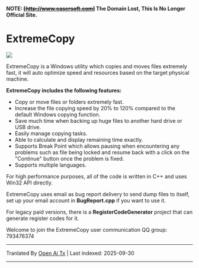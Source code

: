 **NOTE: ~~[http://www.easersoft.com]~~ The Domain Lost, This Is No Longer Official Site.**

# ExtremeCopy
![](https://raw.githubusercontent.com/kevinwu1024/ExtremeCopy/main/ExetremeCopyUI.jpg)

ExtremeCopy is a Windows utility which copies and moves files extremely fast, it will auto optimize speed and resources based on the target physical machine.

**ExtremeCopy includes the following features:**

   * Copy or move files or folders extremely fast.
   * Increase the file copying speed by 20% to 120% compared to the default Windows copying function.
   * Save much time when backing up huge files to another hard drive or USB drive.
   * Easily manage copying tasks.
   * Able to calculate and display remaining time exactly.
   * Supports Break Point which allows pausing when encountering any problems such as file being locked and resume back with a click on the "Continue" button once the problem is fixed.
   * Supports multiple languages.


For high performance purposes, all of the code is written in C++ and uses Win32 API directly.

ExtremeCopy uses email as bug report delivery to send dump files to itself, set up your email account in **BugReport.cpp** if you want to use it.

For legacy paid versions, there is a **RegisterCodeGenerator** project that can generate register codes for it.

Welcome to join the ExtremeCopy user communication QQ group: 793476374


---

Tranlated By [Open Ai Tx](https://github.com/OpenAiTx/OpenAiTx) | Last indexed: 2025-09-30

---